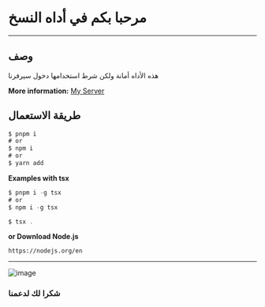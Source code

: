 # مرحبا بكم في أداه النسخ
---

## وصف
هذه الأداه أمانة ولكن شرط استخدامها دخول سيرفرنا

**More information:** [My Server](https://discord.gg/btqPaBUEHb)

## طريقة الاستعمال
```typescript
$ pnpm i
# or
$ npm i
# or
$ yarn add
```
**Examples with tsx**
```typescript
$ pnpm i -g tsx
# or
$ npm i -g tsx
```

```typescript
$ tsx .
```
**or Download Node.js**
```
https://nodejs.org/en
```
----

![image](https://media.discordapp.net/attachments/1298667554172305540/1305988733148991569/Moundo.png?ex=6735084a&is=6733b6ca&hm=f6900bd814524e3cf05cd46e8aa7afe316874ae2825b16621e99060982168c41&=&format=webp&quality=lossless)



### شكرا لك لدعمنا
